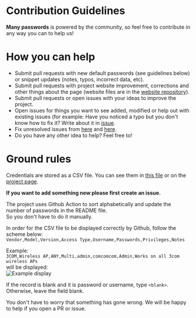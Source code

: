 # Contribution Guidelines

**Many passwords** is powered by the community, so feel free to contribute in any way you can to help us!

# How you can help

* Submit pull requests with new default passwords (see guidelines below) or snippet updates (notes, typos, incorrect data, etc).
* Submit pull requests with project website improvement, corrections and other things about the page (website files are in the [website repository](https://github.com/many-passwords/many-passwords.github.io)).
* Submit pull requests or open issues with your ideas to improve the project.
* Open issues for things you want to see added, modified or help out with existing issues (for example: Have you noticed a typo but you don't know how to fix it? Write about it in [issue](https://github.com/many-passwords/many-passwords/issues/new).
* Fix unresolved issues from [here](https://github.com/many-passwords/many-passwords.github.io/labels/help%20wanted) and [here](https://github.com/many-passwords/many-passwords.github.io/labels/help%20wanted).
* Do you have any other idea to help? Feel free to!

# Ground rules

Credentials are stored as a CSV file. You can see them in [this file](https://github.com/many-passwords/many-passwords/blob/main/passwords.csv) or on the [project page](https://many-passwords.github.io).

**If you want to add something new please first create an issue.**

The project uses Github Action to sort alphabetically and update the number of passwords in the README file.   
So you don't have to do it manually.  

In order for the CSV file to be displayed correctly by Github, follow the scheme below:  
```Vendor,Model,Version,Access Type,Username,Passwords,Privileges,Notes```

Example:  
```3COM,Wireless AP,ANY,Multi,admin,comcomcom,Admin,Works on all 3com wireless APs```  
will be displayed:  
![Example display](https://cdn.discordapp.com/attachments/574604364342231052/765893402176126976/unknown.png)

If the record is blank and it is password or username, type ``<blank>``. Otherwise, leave the field blank.

You don't have to worry that something has gone wrong. We will be happy to help if you open a PR or issue.

